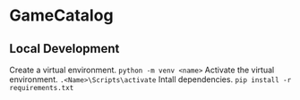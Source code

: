 # GameCatalog
## Local Development
Create a virtual environment.
`python -m venv <name>`
Activate the virtual environment.
`.<Name>\Scripts\activate`
Intall dependencies.
`pip install -r requirements.txt`
